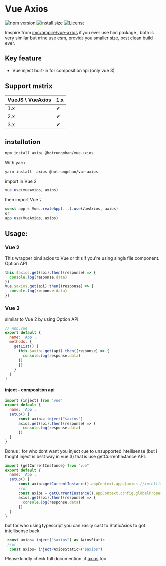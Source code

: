 # Vue Axios 
[![npm version](https://img.shields.io/npm/v/@hotrungnhan/vue-axios.svg?style=flat-square)](https://www.npmjs.org/package/@hotrungnhan/vue-axios)
[![install size](https://packagephobia.com/badge?p=@hotrungnhan/vue-axios)](https://packagephobia.com/result?p=@hotrungnhan/vue-axios)
[![License](https://img.shields.io/npm/l/@hotrungnhan/vue-axios.svg)](https://www.npmjs.com/package/@hotrungnhan/vue-axios)

Imspire from [imcvampire/vue-axios](https://www.npmjs.com/package/vue-axios) if you ever use him package , both is very similar
but mine use esm, provide you smaller size, best clean build ever.
## Key feature
* Vue inject built-in for composition api (only vue 3)
## Support matrix

| VueJS \ VueAxios | 1.x      | 
| ---------------- | -------- | 
| 1.x              | &#10004; | 
| 2.x              | &#10004; | 
| 3.x              | &#10004; | 
## installation
```sh
npm install axios @hotrungnhan/vue-axios
```
With yarn
```sh
yarn install  axios @hotrungnhan/vue-axios
```
import in Vue 2
```js
Vue.use(VueAxios, axios)
```
then import Vue 2
```js
const app = Vue.createApp(...).use(VueAxios, axios)
or
app.use(VueAxios, axios)
```
## Usage:

### Vue 2
This wrapper bind axios to Vue or this if you're using single file component.
Option API
```js
this.$axios.get(api).then((response) => {
  console.log(response.data)
})
Vue.$axios.get(api).then((response) => {
  console.log(response.data)
})
```
### Vue 3
similar to Vue 2 by using Option API.
```js
// App.vue
export default {
  name: 'App',
  methods: {
    getList() {
      this.$axios.get(api).then((response) => {
        console.log(response.data)
      })
      })
    }
  }
}
```
#### inject - composition api
```js
import {inject} from "vue"
export default {
  name: 'App',
  setup() {
      const axios= inject("$axios")
      axios.get(api).then((response) => {
        console.log(response.data)
      })
  }
}
``` 
Bonus : for who dont want you inject due to unsupported intellisense (but i thoght inject is best way in vue 3) that is use getCurrentInstance API.
```js
import {getCurrentInstance} from "vue"
export default {
  name: 'App',
  setup() {
      const axios=getCurrentInstance().appContext.app.$axios //intellisense compatible
      //or
      const axios = getCurrentInstance().appContext.config.globalProperties.$axios; //intellisense compatible
      axios.get(api).then((response) => {
        console.log(response.data)
      })
  }
}

``` 
but for who using typescript  you can easily cast to StaticAxios to got intellisense back.
```ts 
 const axios= inject("$axios") as AxiosStatic 
 //or 
  const axios= inject<AxiosStatic>("$axios")
``` 
Please kindly check full documention of [axios](https://github.com/axios/axios) too.
